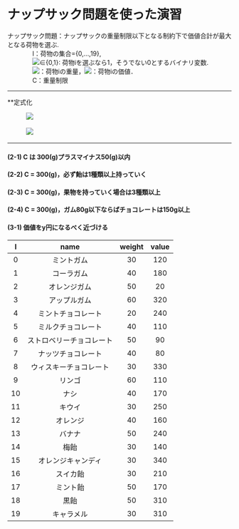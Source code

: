<h1>ナップサック問題を使った演習</h1>



ナップサック問題：ナップサックの重量制限以下となる制約下で価値合計が最大となる荷物を選ぶ.  
　　　　I：荷物の集合={0,...,19},  
　　　　<img src="https://latex.codecogs.com/gif.latex?x_{i}">∈{0,1}: 荷物iを選ぶなら1，そうでない0とするバイナリ変数.  
　　　　<img src="https://latex.codecogs.com/gif.latex?w_{i}">：荷物iの重量，<img src="https://latex.codecogs.com/gif.latex?v_{i}">：荷物iの価値．  
　　　　C：重量制限
***
    
**定式化  

　　　<img src="https://latex.codecogs.com/gif.latex?Maximize\,&space;\,&space;\,&space;\,&space;\,&space;\,&space;\,&space;\,&space;\sum_{i\in&space;I}^{}&space;v_{i}{x_{i}}">


　　　<img src="https://latex.codecogs.com/gif.latex?subject\,&space;\,&space;to\,&space;\,&space;\,&space;\,&space;\,&space;\,&space;\sum_{i&space;\in&space;I}^{}&space;w_{i}x_{i}&space;\leq&space;C&space;\,&space;\,&space;\,&space;\,&space;x_{i}\in&space;\left&space;\{&space;0,1&space;\right&space;\}">
***



#### (2-1) C は 300(g)プラスマイナス50(g)以内  
#### (2-2) C = 300(g)，必ず飴は1種類以上持っていく  
#### (2-3) C = 300(g)，果物を持っていく場合は3種類以上  
#### (2-4) C = 300(g)，ガム80g以下ならばチョコレートは150g以上  

#### (3-1) 価値をy円になるべく近づける  




| I    | name | weight | value |
|:------:|:-------:|:-----------:|:--------------:|
| 0    | ミントガム         | 30         |      120 |
| 1    | コーラガム        | 40          |      180 |
| 2    | オレンジガム     | 50          |      20 |
| 3    | アップルガム         | 60          |      320 |
| 4    | ミントチョコレート        | 20          |      240 |
| 5    | ミルクチョコレート     | 40          |      110 |
| 6    | ストロベリーチョコレート         | 50          |      90 |
| 7    | ナッツチョコレート        | 40          |      80 |
| 8    | ウィスキーチョコレート     | 30          |      330 |
| 9    | リンゴ         | 60          |      110 |
| 10    | ナシ        | 40          |      170 |
| 11    | キウイ     | 30          |      250 |
| 12    | オレンジ         | 40          |      160 |
| 13    | バナナ        | 50          |      240 |
| 14    | 梅飴     | 30          |      140 |
| 15    | オレンジキャンディ         | 30          |      340 |
| 16    | スイカ飴        | 30          |      210 |
| 17    | ミント飴     | 50          |      170 |
| 18    | 黒飴         | 50          |      310 |
| 19    | キャラメル        | 30          |      310 |







